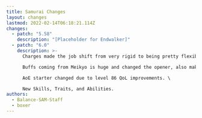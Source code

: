 ```yaml
---
title: Samurai Changes
layout: changes
lastmod: 2022-02-14T06:18:21.114Z
changes:
  - patch: "5.58"
    description: "[Placeholder for Endwalker]"
  - patch: "6.0"
    description: >-
      Charges made the job shift from very rigid to being pretty flexible. \

      Buffs coming from Meikyo is huge and changed the opener, also making buffs nearly impossible to drop. \

      AoE starter changed due to level 86 QoL improvements. \

      New Skills, Traits, and Abilities.
authors:
  - Balance-SAM-Staff
  - boxer
---
```

